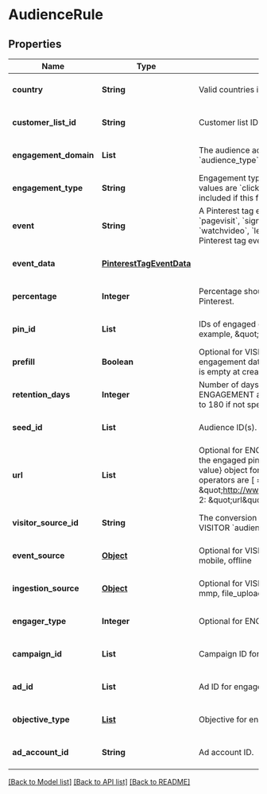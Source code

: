 # AudienceRule
## Properties

| Name | Type | Description | Notes |
|------------ | ------------- | ------------- | -------------|
| **country** | **String** | Valid countries include: \&quot;US\&quot;, \&quot;CA\&quot;, and \&quot;GB\&quot;. | [optional] [default to null] |
| **customer\_list\_id** | **String** | Customer list ID. For CUSTOMER_LIST &#x60;audience_type&#x60;. | [optional] [default to null] |
| **engagement\_domain** | **List** | The audience account&#39;s verified domain. **Required** for ENGAGEMENT &#x60;audience_type&#x60;. | [optional] [default to null] |
| **engagement\_type** | **String** | Engagement type enum. Optional for ENGAGEMENT &#x60;audience_type&#x60;. Supported values are &#x60;click&#x60;, &#x60;save&#x60;, &#x60;closeup&#x60;, &#x60;comment&#x60; and &#x60;like&#x60;. All engagements are included if this field is not set.  | [optional] [default to null] |
| **event** | **String** | A Pinterest tag event. Optional for VISITOR &#x60;audience_type&#x60;. Possible values are &#x60;pagevisit&#x60;, &#x60;signup&#x60;, &#x60;checkout&#x60;, &#x60;viewcategory&#x60;, &#x60;search&#x60;, &#x60;addtocart&#x60;, &#x60;watchvideo&#x60;, &#x60;lead&#x60;, and &#x60;custom&#x60;. This field also accepts a partner-defined Pinterest tag event. | [optional] [default to null] |
| **event\_data** | [**PinterestTagEventData**](PinterestTagEventData.md) |  | [optional] [default to null] |
| **percentage** | **Integer** | Percentage should be 1-10. The targeted audience should be this % size across Pinterest. | [optional] [default to null] |
| **pin\_id** | **List** | IDs of engaged organic pins. Optional for ENGAGEMENT &#x60;audience_type&#x60;. For example, \&quot;pin_id:\&quot;: [\&quot;34567\&quot;] | [optional] [default to null] |
| **prefill** | **Boolean** | Optional for VISITOR &#x60;audience_type&#x60;. If &#x60;true&#x60;, the specified rule on existing engagement data is applied to pre-populate the audience. If &#x60;false&#x60;, the audience is empty at creation time. The default is &#x60;true&#x60;. | [optional] [default to null] |
| **retention\_days** | **Integer** | Number of days a Pinterest user remains in the audience. Optional for ENGAGEMENT and VISITOR &#x60;audience_type&#x60;. Accepted range is 1-540. Defaults to 180 if not specified. | [optional] [default to null] |
| **seed\_id** | **List** | Audience ID(s). For ACTALIKE &#x60;audience_type&#x60;.  | [optional] [default to null] |
| **url** | **List** | Optional for ENGAGEMENT or VISITOR &#x60;audience_type&#x60;. For ENGAGEMENT, it is the engaged pin&#39;s URL. For VISITOR, you can use it as a string or a {operator: value} object for filtering visitors based on conversion tag event URLs. Supported operators are [ &#x3D;, !&#x3D;, contains, not_contains].&lt;br&gt;Example 1:  \&quot;url\&quot;: \&quot;http://www.myonlinestore123.com/view_item/shoe\&quot;&lt;br&gt;Example 2: \&quot;url\&quot;: {\&quot;contains\&quot;: \&quot;/view_item/shoe\&quot;} | [optional] [default to null] |
| **visitor\_source\_id** | **String** | The conversion tag ID, or the Pinterest tag ID, that you use on your website. For VISITOR &#x60;audience_type&#x60;. | [optional] [default to null] |
| **event\_source** | [**Object**](.md) | Optional for VISITOR. You can use it as a {&#39;&#x3D;&#39;: [value]}. Supported values are: web, mobile, offline | [optional] [default to null] |
| **ingestion\_source** | [**Object**](.md) | Optional for VISITOR. You can use it as a {&#39;&#x3D;&#39;: [value]}. Supported values are: tag, mmp, file_upload, conversions_api | [optional] [default to null] |
| **engager\_type** | **Integer** | Optional for ENGAGEMENT. Engager type value should be 1-2. | [optional] [default to null] |
| **campaign\_id** | **List** | Campaign ID for engagement audience filter. | [optional] [default to null] |
| **ad\_id** | **List** | Ad ID for engagement audience filter. | [optional] [default to null] |
| **objective\_type** | [**List**](ObjectiveType.md) | Objective for engagement audience filter. | [optional] [default to null] |
| **ad\_account\_id** | **String** | Ad account ID. | [optional] [default to null] |

[[Back to Model list]](../README.md#documentation-for-models) [[Back to API list]](../README.md#documentation-for-api-endpoints) [[Back to README]](../README.md)

